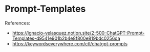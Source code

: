 # Prompt-Templates

References:
- https://ignacio-velasquez.notion.site/2-500-ChatGPT-Prompt-Templates-d9541e901b2b4e8f800e819bdc0256da
- https://keywordseverywhere.com/ctl/chatgpt-prompts
  
